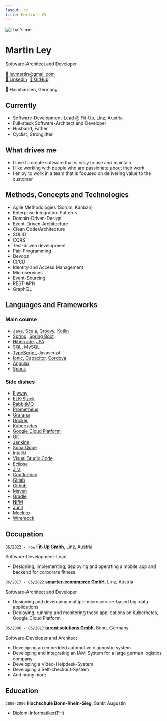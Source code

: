 ```yaml
---
layout: cv
title: Martin's CV
---
```

<img id="profile-image" alt="That's me" src="https://avatars.githubusercontent.com/u/7995757?v=4" >

# Martin Ley
Software-Architect and Developer

<div id="webaddress">
<a href="mailto:leymartin@gmail.com">📧 leymartin@gmail.com</a>
</div>
<div id="webaddress">
<a href="https://www.linkedin.com/in/martin-ley-7a4a80240/">🔗 LinkedIn</a>&nbsp;
<a href="https://github.com/mley">🔗 GitHub</a>
</div>


📍 Haimhausen, Germany

## Currently

- Software-Development-Lead @ Fit-Up, Linz, Austria
- Full-stack Software-Architect and Developer
- Husband, Father
- Cyclist, Stronglifter

## What drives me
- I love to create software that is easy to use and maintain
- I like working with people who are passionate about their work
- I enjoy to work in a team that is focused on delivering value to the customer

## Methods, Concepts and Technologies

- Agile Methodologies (Scrum, Kanban)
- Enterprise Integration Patterns
- Domain-Driven-Design
- Event-Driven-Architecture
- Clean Code/Architecture
- SOLID
- CQRS
- Test-driven development
- Pair-Programming
- Devops
- CI/CD
- Identity and Access Management
- Microservices
- Event-Sourcing
- REST-APIs
- GraphQL


## Languages and Frameworks

### Main course
- [Java](https://www.java.com), [Scala](https://www.scala-lang.org/), [Groovy](https://groovy-lang.org/), [Kotlin](https://kotlinlang.org/)
- [Spring](https://spring.io/projects/spring-framework), [Spring Boot](https://spring.io/projects/spring-boot)
- [Hibernate](https://hibernate.org), [JPA](https://en.wikipedia.org/wiki/Java_Persistence_API)
- [SQL](https://en.wikipedia.org/wiki/SQL), [MySQL](https://www.mysql.com)
- [TypeScript](https://www.typescriptlang.org/), Javascript
- [Ionic](https://ionicframework.com/), [Capacitor](https://capacitorjs.com/), [Cordova](https://cordova.apache.org/)
- [Angular](https://angular.io/)
- [Spock](https://spockframework.org/)

### Side dishes
- [Flyway](https://flywaydb.org/)
- [ELK-Stack](https://www.elastic.co/)
- [RabbitMQ](https://www.rabbitmq.com/)
- [Prometheus](https://prometheus.io/)
- [Grafana](https://grafana.com/)
- [Docker](https://www.docker.com/)
- [Kubernetes](https://kubernetes.io/)
- [Google Cloud Platform](https://cloud.google.com/)
- [Git](https://git-scm.com/)
- [Jenkins](https://www.jenkins.io/)
- [SonarQube](https://www.sonarqube.org/)
- [IntelliJ](https://www.jetbrains.com/idea/)
- [Visual Studio Code](https://code.visualstudio.com/)
- [Eclipse](https://www.eclipse.org/)
- [Jira](https://www.atlassian.com/software/jira)
- [Confluence](https://www.atlassian.com/software/confluence)
- [Gitlab](https://about.gitlab.com/)
- [Github](https://github.com)
- [Maven](https://maven.apache.org/)
- [Gradle](https://gradle.org/)
- [NPM](https://www.npmjs.com/)
- [Junit](https://junit.org/junit5/)
- [Mockito](https://site.mockito.org/)
- [Wiremock](http://wiremock.org/)

## Occupation

`06/2022 - now`
__[Fit-Up Gmbh](https://www.fit-up.com)__, Linz, Austria

Software-Development-Lead

- Designing, implementing, deploying and operating a mobile app and backend for corporate fitness

`06/2017 - 05/2022`
__[smarter-ecommerce GmbH](https://www.smarter-ecommerce.com)__, Linz, Austria

Software-Architect and Developer

- Designing and developing multiple microservice-based big-data applications
- Deploying, running and monitoring these applications on Kubernetes, Google Cloud Platform



`05/2006 - 05/2017`
__[tarent solutions Gmbh](https://www.qvest.com/de/digital-product-development)__, Bonn, Germany

Software-Developer and Architect

- Developing an embedded automotive diagnostic system
- Developing and integrating an IAM-System for a large german logistics company
- Developing a Video-Helpdesk-System
- Developing a Self-checkout-System
- And many more


## Education

`2000-2006`
__Hochschule Bonn-Rhein-Sieg__, Sankt Augustin

* Diplom-Informatiker(FH)



<!-- ### Footer

Last updated: February 2025 -->


